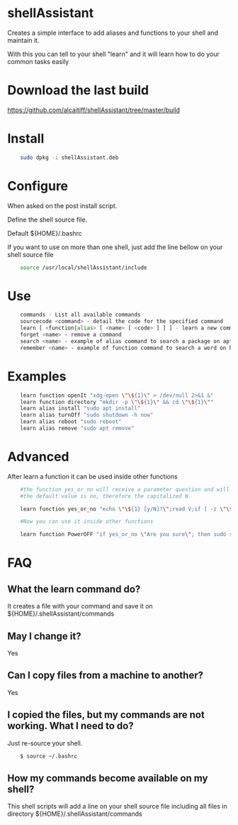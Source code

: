 # shellAssistant
Creates a simple interface to add aliases and functions to your shell and maintain it.

With this you can tell to your shell "learn" and it will learn how to do your common tasks easily

# Download the last build

https://github.com/alcaitiff/shellAssistant/tree/master/build

# Install

```bash
    sudo dpkg -i shellAssistant.deb
```

# Configure

When asked on the post install script.

Define the shell source file. 

Default ${HOME}/.bashrc

If you want to use on more than one shell, just add the line bellow on your shell source file

```bash
    source /usr/local/shellAssistant/include
```

# Use

```bash
    commands - List all available commands
    sourcecode <command> - detail the code for the specified command
    learn [ <function|alias> [ <name> [ <code> ] ] ] - learn a new command
    forget <name> - remove a command
    search <name> - example of alias command to search a package on apt
    remember <name> - example of function command to search a word on history
```

# Examples

```bash
    learn function openIt "xdg-open \"\${1}\" > /dev/null 2>&1 &"
    learn function directory "mkdir -p \"\${1}\" && cd \"\${1}\""
    learn alias install "sudo apt install"
    learn alias turnOff "sudo shutdown -h now"
    learn alias reboot "sudo reboot"
    learn alias remove "sudo apt remove"
```

# Advanced

After learn a function it can be used inside other functions

```bash
    #the function yes_or_no will receive a parameter question and will return zero for y or Y
    #the default value is no, therefore the capitalized N

    learn function yes_or_no "echo \"\${1} [y/N]?\";read V;if [ -z \"\${V}\" ];then return 1;fi;if [[ \"\${V}\" =~ ^[Yy]\$ ]];then return 0;else return 1;fi;"

    #Now you can use it inside other functions

    learn function PowerOFF "if yes_or_no \"Are you sure\"; then sudo shutdown -h now;fi;"
```

# FAQ

## What the learn command do?

It creates a file with your command and save it on ${HOME}/.shellAssistant/commands

## May I change it?

Yes

## Can I copy files from a machine to another?

Yes

## I copied the files, but my commands are not working. What I need to do?

Just re-source your shell. 

```bash
    $ source ~/.bashrc
```

## How my commands become available on my shell?

This shell scripts will add a line on your shell source file including all files in directory ${HOME}/.shellAssistant/commands